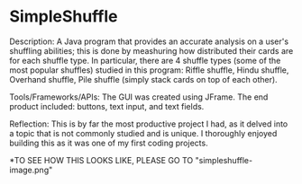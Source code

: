 # SimpleShuffle

Description: A Java program that provides an accurate analysis on a user's shuffling abilities; this is done by meashuring how distributed their cards are for each shuffle type. In particular, there are 4 shuffle types (some of the most popular shuffles) studied in this program: Riffle shuffle, Hindu shuffle, Overhand shuffle, Pile shuffle (simply stack cards on top of each other). 

Tools/Frameworks/APIs: The GUI was created using JFrame. The end product included: buttons, text input, and text fields.

Reflection: This is by far the most productive project I had, as it delved into a topic that is not commonly studied and is unique. I thoroughly enjoyed building this as it was one of my first coding projects.

*TO SEE HOW THIS LOOKS LIKE, PLEASE GO TO "simpleshuffle-image.png"
